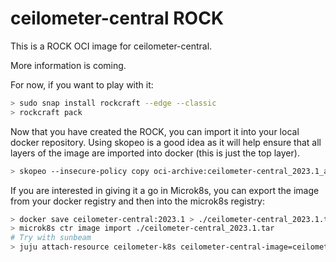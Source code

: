 # ceilometer-central ROCK

This is a ROCK OCI image for ceilometer-central.

More information is coming.

For now, if you want to play with it:

```bash
> sudo snap install rockcraft --edge --classic
> rockcraft pack
```

Now that you have created the ROCK, you can import it into
your local docker repository. Using skopeo is a good idea as
it will help ensure that all layers of the image are imported
into docker (this is just the top layer).

```bash
> skopeo --insecure-policy copy oci-archive:ceilometer-central_2023.1_amd64.rock docker-daemon:ceilometer-central:2023.1
```

If you are interested in giving it a go in Microk8s, you can
export the image from your docker registry and then into the
microk8s registry:

```bash
> docker save ceilometer-central:2023.1 > ./ceilometer-central_2023.1.tar
> microk8s ctr image import ./ceilometer-central_2023.1.tar
# Try with sunbeam
> juju attach-resource ceilometer-k8s ceilometer-central-image=ceilometer-central:2023.1
```
